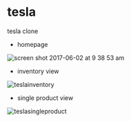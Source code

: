 # tesla

tesla clone

 - homepage 

![screen shot 2017-06-02 at 9 38 53 am](https://user-images.githubusercontent.com/14044898/39738710-e1a58a54-5249-11e8-9d03-b03dc0ea0779.png)

- inventory view 

![teslainventory](https://user-images.githubusercontent.com/14044898/39738793-72aeefc2-524a-11e8-8fc5-e6f41e8114d5.png)

- single product view 

![teslasingleproduct](https://user-images.githubusercontent.com/14044898/39738797-7b4980e8-524a-11e8-9e1e-1a8e71a73538.png)


